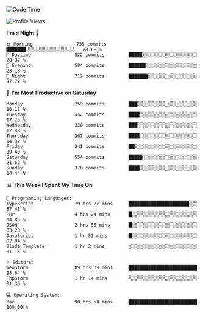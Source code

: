 <!--START_SECTION:waka-->
![Code Time](http://img.shields.io/badge/Code%20Time-1%2C581%20hrs%2010%20mins-blue)

![Profile Views](http://img.shields.io/badge/Profile%20Views-11-blue)

**I'm a Night 🦉** 

```text
🌞 Morning                735 commits         ███████░░░░░░░░░░░░░░░░░░   28.68 % 
🌆 Daytime                522 commits         █████░░░░░░░░░░░░░░░░░░░░   20.37 % 
🌃 Evening                594 commits         ██████░░░░░░░░░░░░░░░░░░░   23.18 % 
🌙 Night                  712 commits         ███████░░░░░░░░░░░░░░░░░░   27.78 % 
```
📅 **I'm Most Productive on Saturday** 

```text
Monday                   259 commits         ███░░░░░░░░░░░░░░░░░░░░░░   10.11 % 
Tuesday                  442 commits         ████░░░░░░░░░░░░░░░░░░░░░   17.25 % 
Wednesday                330 commits         ███░░░░░░░░░░░░░░░░░░░░░░   12.88 % 
Thursday                 367 commits         ████░░░░░░░░░░░░░░░░░░░░░   14.32 % 
Friday                   241 commits         ██░░░░░░░░░░░░░░░░░░░░░░░   09.40 % 
Saturday                 554 commits         █████░░░░░░░░░░░░░░░░░░░░   21.62 % 
Sunday                   370 commits         ████░░░░░░░░░░░░░░░░░░░░░   14.44 % 
```


📊 **This Week I Spent My Time On** 

```text
💬 Programming Languages: 
TypeScript               79 hrs 27 mins      ██████████████████████░░░   87.41 % 
PHP                      4 hrs 24 mins       █░░░░░░░░░░░░░░░░░░░░░░░░   04.85 % 
JSON                     2 hrs 55 mins       █░░░░░░░░░░░░░░░░░░░░░░░░   03.23 % 
JavaScript               1 hr 51 mins        █░░░░░░░░░░░░░░░░░░░░░░░░   02.04 % 
Blade Template           1 hr 2 mins         ░░░░░░░░░░░░░░░░░░░░░░░░░   01.15 % 

🔥 Editors: 
WebStorm                 89 hrs 39 mins      █████████████████████████   98.64 % 
PhpStorm                 1 hr 14 mins        ░░░░░░░░░░░░░░░░░░░░░░░░░   01.36 % 

💻 Operating System: 
Mac                      90 hrs 54 mins      █████████████████████████   100.00 % 
```


<!--END_SECTION:waka-->
